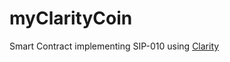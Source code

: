 # myClarityCoin

Smart Contract implementing SIP-010 using [Clarity](https://github.com/clarity-lang/overview)
